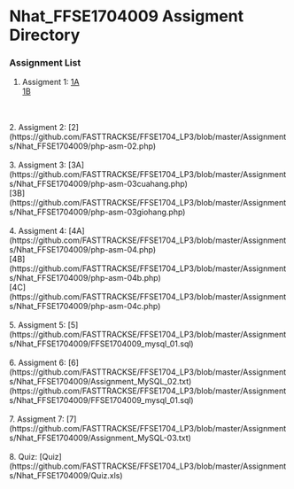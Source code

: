 # Nhat_FFSE1704009 Assigment Directory

### Assignment List

1. Assigment 1: [1A](https://github.com/FASTTRACKSE/FFSE1704_LP3/blob/master/Assignments/Nhat_FFSE1704009/php-asm-01.php)<br>[1B](https://github.com/FASTTRACKSE/FFSE1704_LP3/blob/master/Assignments/Nhat_FFSE1704009/php-asm-01b.php)
<br>
<br>
2. Assigment 2: [2](https://github.com/FASTTRACKSE/FFSE1704_LP3/blob/master/Assignments/Nhat_FFSE1704009/php-asm-02.php)
<br>
<br>
3. Assigment 3: [3A](https://github.com/FASTTRACKSE/FFSE1704_LP3/blob/master/Assignments/Nhat_FFSE1704009/php-asm-03cuahang.php)<br> [3B](https://github.com/FASTTRACKSE/FFSE1704_LP3/blob/master/Assignments/Nhat_FFSE1704009/php-asm-03giohang.php)
<br>
<br>
4. Assigment 4: [4A](https://github.com/FASTTRACKSE/FFSE1704_LP3/blob/master/Assignments/Nhat_FFSE1704009/php-asm-04.php)<br> [4B](https://github.com/FASTTRACKSE/FFSE1704_LP3/blob/master/Assignments/Nhat_FFSE1704009/php-asm-04b.php)<br> [4C](https://github.com/FASTTRACKSE/FFSE1704_LP3/blob/master/Assignments/Nhat_FFSE1704009/php-asm-04c.php)
<br>
<br>
5. Assigment 5: [5](https://github.com/FASTTRACKSE/FFSE1704_LP3/blob/master/Assignments/Nhat_FFSE1704009/FFSE1704009_mysql_01.sql)
<br>
<br>
6. Assigment 6: [6](https://github.com/FASTTRACKSE/FFSE1704_LP3/blob/master/Assignments/Nhat_FFSE1704009/Assignment_MySQL_02.txt)<br>(https://github.com/FASTTRACKSE/FFSE1704_LP3/blob/master/Assignments/Nhat_FFSE1704009/FFSE1704009_mysql_01.sql)
<br>
<br>
7. Assigment 7: [7](https://github.com/FASTTRACKSE/FFSE1704_LP3/blob/master/Assignments/Nhat_FFSE1704009/Assignment_MySQL-03.txt)
<br>
<br>
8. Quiz: [Quiz](https://github.com/FASTTRACKSE/FFSE1704_LP3/blob/master/Assignments/Nhat_FFSE1704009/Quiz.xls)
<br>